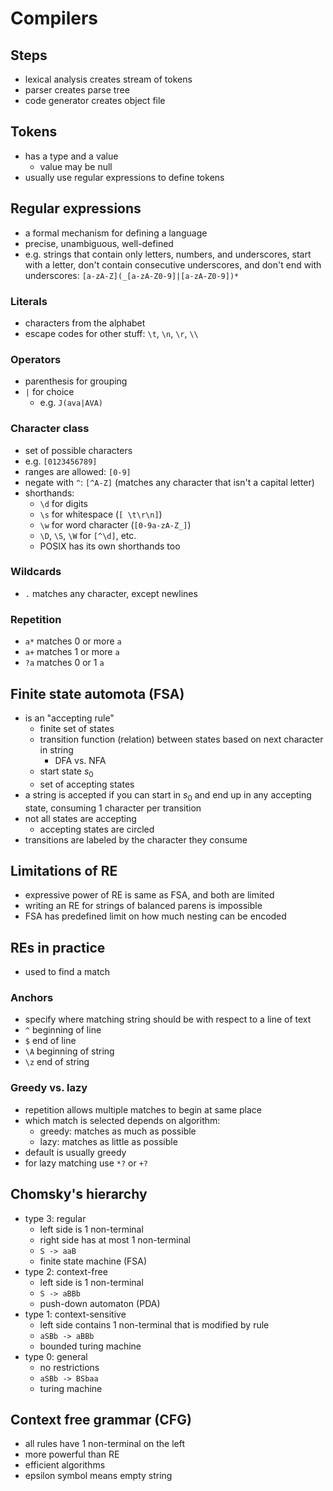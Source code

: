 # Compilers

## Steps
- lexical analysis creates stream of tokens
- parser creates parse tree
- code generator creates object file

## Tokens
- has a type and a value
    - value may be null
- usually use regular expressions to define tokens

## Regular expressions
- a formal mechanism for defining a language
- precise, unambiguous, well-defined
- e.g. strings that contain only letters, numbers, and underscores, start with a letter, don't contain consecutive underscores, and don't end with underscores: `[a-zA-Z](_[a-zA-Z0-9]|[a-zA-Z0-9])*`

### Literals
- characters from the alphabet
- escape codes for other stuff: `\t`, `\n`, `\r`, `\\`

### Operators
- parenthesis for grouping
- `|` for choice
    - e.g. `J(ava|AVA)`

### Character class
- set of possible characters
- e.g. `[0123456789]`
- ranges are allowed: `[0-9]`
- negate with `^`: `[^A-Z]` (matches any character that isn't a capital letter)
- shorthands:
    - `\d` for digits
    - `\s` for whitespace (`[ \t\r\n]`)
    - `\w` for word character (`[0-9a-zA-Z_]`)
    - `\D`, `\S`, `\W` for `[^\d]`, etc.
    - POSIX has its own shorthands too

### Wildcards
- `.` matches any character, except newlines

### Repetition
- `a*` matches 0 or more `a`
- `a+` matches 1 or more `a`
- `?a` matches 0 or 1 `a`

## Finite state automota (FSA)
- is an "accepting rule"
    - finite set of states
    - transition function (relation) between states based on next character in string
        - DFA vs. NFA
    - start state $s_0$
    - set of accepting states
- a string is accepted if you can start in $s_0$ and end up in any accepting state, consuming 1 character per transition
- not all states are accepting
    - accepting states are circled
- transitions are labeled by the character they consume

## Limitations of RE
- expressive power of RE is same as FSA, and both are limited
- writing an RE for strings of balanced parens is impossible
- FSA has predefined limit on how much nesting can be encoded

## REs in practice
- used to find a match

### Anchors
- specify where matching string should be with respect to a line of text
- `^` beginning of line
- `$` end of line
- `\A` beginning of string
- `\z` end of string

### Greedy vs. lazy
- repetition allows multiple matches to begin at same place
- which match is selected depends on algorithm:
    - greedy: matches as much as possible
    - lazy: matches as little as possible
 - default is usually greedy
 - for lazy matching use `*?` or `+?`

## Chomsky's hierarchy
- type 3: regular
    - left side is 1 non-terminal
    - right side has at most 1 non-terminal
    - `S -> aaB`
    - finite state machine (FSA)
- type 2: context-free
    - left side is 1 non-terminal
    - `S -> aBBb`
    - push-down automaton (PDA)
- type 1: context-sensitive
    - left side contains 1 non-terminal that is modified by rule
    - `aSBb -> aBBb`
    - bounded turing machine
- type 0: general
    - no restrictions
    - `aSBb -> BSbaa`
    - turing machine

## Context free grammar (CFG)
- all rules have 1 non-terminal on the left
- more powerful than RE
- efficient algorithms
- epsilon symbol means empty string


